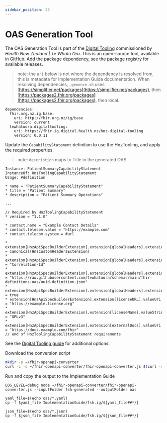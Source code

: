 ```yaml
---
sidebar_position: 25
---
```


# OAS Generation Tool

The OAS Generation Tool is part of the [Digital Tooling](https://fhir-ig.digital.health.nz/hnz-digital-tooling/OpenAPI-Converter.html) commissioned by _Health New Zealand | Te Whatu Ora_. This is an open-source tool, available in [GitHub](https://github.com/tewhatuora/fhir-openapi-converter). Add the package dependency, see the [package registry](https://packages2.fhir.org/packages/tewhatuora.digitaltooling) for available releases.

> note: the `uri` below is not where the dependency is resolved from, this is metadata for Implementation Guide documentation. When resolving dependencies,  `_genonce.sh` uses [https://simplifier.net/packages](https://simplifier.net/packages), then [https://packages2.fhir.org/packages](https://packages2.fhir.org/packages), then local.

```
dependencies:
  fhir.org.nz.ig.base: 
    uri: http://fhir.org.nz/ig/base
    version: current
  tewhatuora.digitaltooling:
    uri: https://fhir-ig.digital.health.nz/hnz-digital-tooling
    version: 0.0.11
```

Update the `CapabilityStatement` definition to use the HnzTooling, and apply the required properties.

> note: `description` maps to Title in the generated OAS.

```
Instance: PatientSummaryCapabilityStatement
InstanceOf: HnzToolingCapabilityStatement
Usage: #definition

* name = "PatientSummaryCapabilityStatement"
* title = "Patient Summary"
* description = "Patient Summary Operations"

...

// Required by HnzToolingCapabilityStatement
* version = "1.1.0"

* contact.name = "Example Contact Details"
* contact.telecom.value = "https://example.com"
* contact.telecom.system = #url

* extension[HnzApiSpecBuilderExtension].extension[globalHeaders].extension[+].url = Canonical(HnzCustomHeadersExtension)
* extension[HnzApiSpecBuilderExtension].extension[globalHeaders].extension[=].extension[key].valueString = "Correlation-Id"
* extension[HnzApiSpecBuilderExtension].extension[globalHeaders].extension[=].extension[value].valueUri = "https://raw.githubusercontent.com/tewhatuora/schemas/main/fhir-definitions-oas/uuid-definition.json"
* extension[HnzApiSpecBuilderExtension].extension[globalHeaders].extension[=].extension[required].valueBoolean = true
* extension[HnzApiSpecBuilderExtension].extension[licenseURL].valueUri = "https://example.license.org"
* extension[HnzApiSpecBuilderExtension].extension[licenseName].valueString = "GPLv3"
* extension[HnzApiSpecBuilderExtension].extension[externalDocs].valueUri = "https://docs.example.com/fhir"
// end of HnzToolingCapabilityStatement requirements
```

See the [Digital Tooling guide](https://fhir-ig.digital.health.nz/hnz-digital-tooling/OpenAPI-Converter.html) for additional options.

Download the conversion script

``` bash
mkdir -p ~/fhir-openapi-converter
curl -L -o ~/fhir-openapi-converter/fhir-openapi-converter.js $(curl -s https://api.github.com/repos/tewhatuora/fhir-openapi-converter/releases/latest | jq -r '.assets[] | select(.name == "cli.js") | .browser_download_url')
```

Run and copy the output to the Implementation Guide

```
LOG_LEVEL=debug node ~/fhir-openapi-converter/fhir-openapi-converter.js --inputFolder fsh-generated --outputFolder oas

yaml_file=$(echo oas/*.yaml)
cp -f $yaml_file ImplementationGuide/fsh.ig/${yaml_file##*/}

json_file=$(echo oas/*.json)
cp -f $json_file ImplementationGuide/fsh.ig/${json_file##*/}
```
